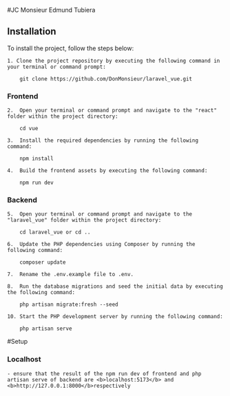 #JC Monsieur Edmund Tubiera

## Installation

To install the project, follow the steps below:

    1. Clone the project repository by executing the following command in your terminal or command prompt:

    	git clone https://github.com/DonMonsieur/laravel_vue.git

### Frontend

  	2.  Open your terminal or command prompt and navigate to the "react" folder within the project directory:

		cd vue

	3.	Install the required dependencies by running the following command:

		npm install

	4.	Build the frontend assets by executing the following command:

	    npm run dev

###	Backend

	5.  Open your terminal or command prompt and navigate to the "laravel_vue" folder within the project directory:

		cd laravel_vue or cd ..

	6.	Update the PHP dependencies using Composer by running the following command:

		composer update

	7.	Rename the .env.example file to .env.

	8.	Run the database migrations and seed the initial data by executing the following command:

		php artisan migrate:fresh --seed

	10.	Start the PHP development server by running the following command:

    	php artisan serve

#Setup
### Localhost

	- ensure that the result of the npm run dev of frontend and php artisan serve of backend are <b>localhost:5173</b> and <b>http://127.0.0.1:8000</b>respectively
